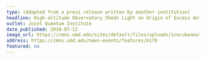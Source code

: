 ```yaml
---
type: (Adapted from a press release written by another institution)
headline: High-altitude Observatory Sheds Light on Origin of Excess Anti-matter
outlet: Joint Quantum Institute
date_published: 2018-07-12
image_url: https://cmns.umd.edu/sites/default/files/uploads/icecubeneutrinos_web.jpg
address: https://cmns.umd.edu/news-events/features/4170
featured: no
---
```

